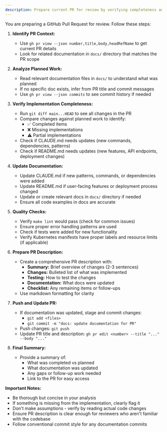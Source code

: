 ```yaml
---
description: Prepare current PR for review by verifying completeness and updating documentation
---
```


You are preparing a GitHub Pull Request for review. Follow these steps:

1. **Identify PR Context:**
   - Use `gh pr view --json number,title,body,headRefName` to get current PR details
   - Look for related documentation in `docs/` directory that matches the PR scope

2. **Analyze Planned Work:**
   - Read relevant documentation files in `docs/` to understand what was planned
   - If no specific doc exists, infer from PR title and commit messages
   - Use `gh pr view --json commits` to see commit history if needed

3. **Verify Implementation Completeness:**
   - Run `git diff main...HEAD` to see all changes in the PR
   - Compare changes against planned work to identify:
     - ✅ Completed items
     - ❌ Missing implementations
     - ⚠️  Partial implementations
   - Check if CLAUDE.md needs updates (new commands, dependencies, patterns)
   - Check if README.md needs updates (new features, API endpoints, deployment changes)

4. **Update Documentation:**
   - Update CLAUDE.md if new patterns, commands, or dependencies were added
   - Update README.md if user-facing features or deployment process changed
   - Update or create relevant docs in `docs/` directory if needed
   - Ensure all code examples in docs are accurate

5. **Quality Checks:**
   - Verify `make lint` would pass (check for common issues)
   - Ensure proper error handling patterns are used
   - Check if tests were added for new functionality
   - Verify Kubernetes manifests have proper labels and resource limits (if applicable)

6. **Prepare PR Description:**
   - Create a comprehensive PR description with:
     - **Summary:** Brief overview of changes (2-3 sentences)
     - **Changes:** Bulleted list of what was implemented
     - **Testing:** How to test the changes
     - **Documentation:** What docs were updated
     - **Checklist:** Any remaining items or follow-ups
   - Use markdown formatting for clarity

7. **Push and Update PR:**
   - If documentation was updated, stage and commit changes:
     - `git add <files>`
     - `git commit -m "docs: update documentation for PR"`
   - Push changes: `git push`
   - Update PR title and description: `gh pr edit <number> --title "..." --body "..."`

8. **Final Summary:**
   - Provide a summary of:
     - What was completed vs planned
     - What documentation was updated
     - Any gaps or follow-up work needed
     - Link to the PR for easy access

**Important Notes:**
- Be thorough but concise in your analysis
- If something is missing from the implementation, clearly flag it
- Don't make assumptions - verify by reading actual code changes
- Ensure PR description is clear enough for reviewers who aren't familiar with the codebase
- Follow conventional commit style for any documentation commits
